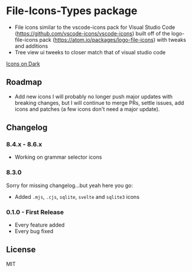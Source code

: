 # File-Icons-Types package

- File icons similar to the vscode-icons pack for Visual Studio Code (https://github.com/vscode-icons/vscode-icons) built off of the logo-file-icons pack (https://atom.io/packages/logo-file-icons) with tweaks and additions
- Tree view ui tweeks to closer match that of visual studio code

[Icons on Dark](https://raw.githubusercontent.com/donovanhiland/atom-file-icons/master/icons-on-dark.png)

## Roadmap
* Add new icons
I will probably no longer push major updates with breaking changes, but I will continue to merge PRs, settle issues, add icons and patches (a few icons don't need a major update).

## Changelog
### 8.4.x - 8.6.x
* Working on grammar selector icons

### 8.3.0
Sorry for missing changelog...but yeah here you go:
* Added `.mjs`, `.cjs`, `sqlite`, `svelte` and `sqlite3` icons


### 0.1.0 - First Release
* Every feature added
* Every bug fixed

## License
MIT
